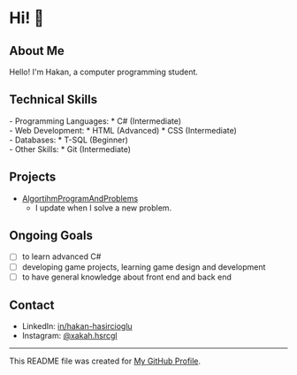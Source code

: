 # Hi! :wave:

## About Me
Hello! I'm Hakan, a computer programming student.

## Technical Skills
<div style="display: flex; justify-content: space-between;">
- Programming Languages:
  * C# (Intermediate)
  </div>
  <div style="display: flex; justify-content: space-between;">
- Web Development:
  * HTML (Advanced)
  * CSS (Intermediate)
 </div>
  <div style="display: flex; justify-content: space-between;">
- Databases:
  * T-SQL (Beginner)
    </div>
<div style="display: flex; justify-content: space-between;">
- Other Skills:
  * Git (Intermediate)
 </div>


## Projects
- [AlgortihmProgramAndProblems](https://github.com/Hakan-Hasircioglu/AlgortihmProgramAndProblems)
  - I update when I solve a new problem.

## Ongoing Goals
- [ ] to learn advanced C#
- [ ] developing game projects, learning game design and development
- [ ] to have general knowledge about front end and back end

## Contact
- LinkedIn: [in/hakan-hasircioglu](https://www.linkedin.com/in/hakan-hasircioglu-708263299/)
- Instagram: [@xakah.hsrcgl](https://www.instagram.com/xakah.hsrcgl/)

---
This README file was created for [My GitHub Profile](https://github.com/Hakan-Hasircioglu).
